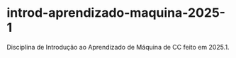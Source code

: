 # introd-aprendizado-maquina-2025-1
Disciplina de Introdução ao Aprendizado de Máquina de CC feito em 2025.1.
